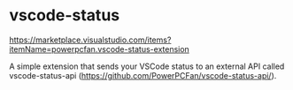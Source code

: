 # vscode-status

https://marketplace.visualstudio.com/items?itemName=powerpcfan.vscode-status-extension

A simple extension that sends your VSCode status to an external API called vscode-status-api (https://github.com/PowerPCFan/vscode-status-api/).
